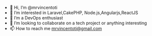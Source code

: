 - 👋 Hi, I’m @mrvincentoti
- 👀 I’m interested in Laravel,CakePHP, Node.js,Angularjs,ReactJS
- 🌱 I’m a DevOps enthusiast
- 💞️ I’m looking to collaborate on a tech project or anything interesting 
- 📫 How to reach me mrvincentoti@gmail.com

<!---
mrvincentoti/mrvincentoti is a ✨ special ✨ repository because its `README.md` (this file) appears on your GitHub profile.
You can click the Preview link to take a look at your changes.
--->
